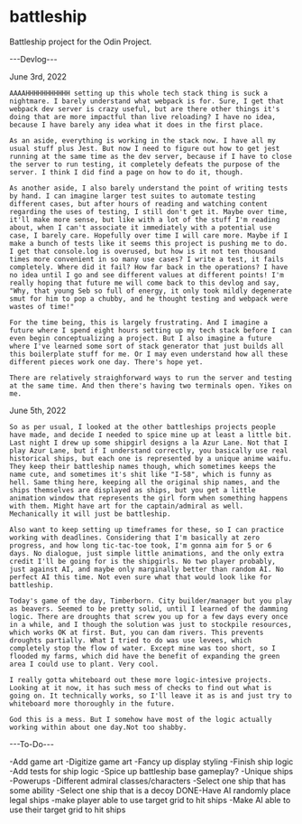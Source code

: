# battleship
Battleship project for the Odin Project.

---Devlog---

June 3rd, 2022

    AAAAHHHHHHHHHHH setting up this whole tech stack thing is suck a nightmare. I barely understand what webpack is for. Sure, I get that webpack dev server is crazy useful, but are there other things it's doing that are more impactful than live reloading? I have no idea, because I have barely any idea what it does in the first place.

    As an aside, everything is working in the stack now. I have all my usual stuff plus Jest. But now I need to figure out how to get jest running at the same time as the dev server, because if I have to close the server to run testing, it completely defeats the purpose of the server. I think I did find a page on how to do it, though. 
    
    As another aside, I also barely understand the point of writing tests by hand. I can imagine larger test suites to automate testing different cases, but after hours of reading and watching content regarding the uses of testing, I still don't get it. Maybe over time, it'll make more sense, but like with a lot of the stuff I'm reading about, when I can't associate it immediately with a potential use case, I barely care. Hopefully over time I will care more. Maybe if I make a bunch of tests like it seems this project is pushing me to do. I get that console.log is overused, but how is it not ten thousand times more convenient in so many use cases? I write a test, it fails completely. Where did it fail? How far back in the operations? I have no idea until I go and see different values at different points! I'm really hoping that future me will come back to this devlog and say, "Why, that young Seb so full of energy, it only took mildly degenerate smut for him to pop a chubby, and he thought testing and webpack were wastes of time!" 

    For the time being, this is largely frustrating. And I imagine a future where I spend eight hours setting up my tech stack before I can even begin conceptualizing a project. But I also imagine a future where I've learned some sort of stack generator that just builds all this boilerplate stuff for me. Or I may even understand how all these different pieces work one day. There's hope yet. 

    There are relatively straighforward ways to run the server and testing at the same time. And then there's having two terminals open. Yikes on me.

June 5th, 2022

    So as per usual, I looked at the other battleships projects people have made, and decide I needed to spice mine up at least a little bit. Last night I drew up some shipgirl designs a la Azur Lane. Not that I play Azur Lane, but if I understand correctly, you basically use real historical ships, but each one is represented by a unique anime waifu. They keep their battleship names though, which sometimes keeps the name cute, and sometimes it's shit like "I-58", which is funny as hell. Same thing here, keeping all the original ship names, and the ships themselves are displayed as ships, but you get a little animation window that represents the girl form when something happens with them. Might have art for the captain/admiral as well. Mechanically it will just be battleship.

    Also want to keep setting up timeframes for these, so I can practice working with deadlines. Considering that I'm basically at zero progress, and how long tic-tac-toe took, I'm gonna aim for 5 or 6 days. No dialogue, just simple little animations, and the only extra credit I'll be going for is the shipgirls. No two player probably, just against AI, and maybe only marginally better than random AI. No perfect AI this time. Not even sure what that would look like for battleship.

    Today's game of the day, Timberborn. City builder/manager but you play as beavers. Seemed to be pretty solid, until I learned of the damming logic. There are droughts that screw you up for a few days every once in a while, and I though the solution was just to stockpile resources, which works OK at first. But, you can dam rivers. This prevents droughts partially. What I tried to do was use levees, which completely stop the flow of water. Except mine was too short, so I flooded my farms, which did have the benefit of expanding the green area I could use to plant. Very cool.

    I really gotta whiteboard out these more logic-intesive projects. Looking at it now, it has such mess of checks to find out what is going on. It technically works, so I'll leave it as is and just try to whiteboard more thoroughly in the future.

    God this is a mess. But I somehow have most of the logic actually working within about one day.Not too shabby.

---To-Do---

-Add game art
-Digitize game art
-Fancy up display styling
-Finish ship logic
-Add tests for ship logic
-Spice up battleship base gameplay?
    -Unique ships
    -Powerups
    -Different admiral classes/characters
    -Select one ship that has some ability
    -Select one ship that is a decoy
DONE-Have AI randomly place legal ships
-make player able to use target grid to hit ships
-Make AI able to use their target grid to hit ships
